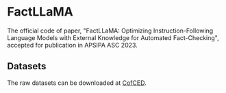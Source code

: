 # FactLLaMA
The official code of paper, "FactLLaMA: Optimizing Instruction-Following Language Models with External Knowledge for Automated Fact-Checking", accepted for publication in APSIPA ASC 2023.

## Datasets
The raw datasets can be downloaded at [CofCED](https://github.com/Nicozwy/CofCED).
